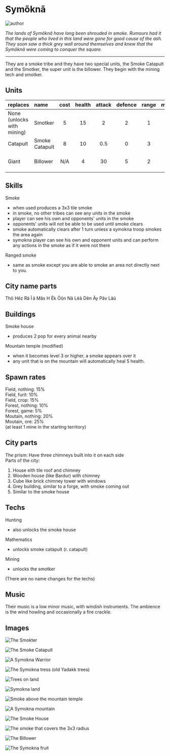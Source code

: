 # Symõknã

![author](https://img.shields.io/badge/author-THomez%233628-%237289DA)

*The lands of Symõknã have long been shrouded in smoke. Rumours had it that the people who lived in this land were gone for good cause of the ash. They soon saw a thick grey wall around themselves and knew that the Symõknã were coming to conquer the square.*

---

They are a smoke tribe and they have two special units, the Smoke Catapult and the Smotker, the super unit is the billower. They begin with the mining tech and smotker.

## Units

| replaces | name | cost | health | attack | defence | range | movement | skills |
|:---------|:-----|:----:|:------:|:------:|:-------:|:-----:|:----:|:-------|
| None (unlocks with mining) | Smotker | 5 | 15 | 2 | 2 | 1 | 2 | Fortify, Smoke, Dash |
| Catapult | Smoke Catapult | 8 | 10 | 0.5 | 0 | 3 | 1 | Ranged smoke |
| Giant | Billower | N/A | 4 | 30 | 5 | 2 | 2 | Ranged Smoke, Dash |

## Skills

Smoke

 - when used produces a 3x3 tile smoke
 - in smoke, no other tribes can see any units in the smoke 
 - player can see his own and opponents' units in the smoke
 - opponents' units will not be able to be used until smoke clears
 - smoke automatically clears after 1 turn unless a symokna troop smokes the area again
 - symokna player can see his own and opponent units and can perform any actions in the smoke as if it were not there

Ranged smoke

 - same as smoke except you are able to smoke an area not directly next to you.

## City name parts

Thõ Hẽz Rã Ĩ ã Mãs H Ẽk Õõn Nã Lẽã Dẽn Ãy Pãv Lãũ

## Buildings

Smoke house

 - produces 2 pop for every animal nearby
 
Mountain temple (modified)

 - when it becomes level 3 or higher, a smoke appears over it
 - any unit that is on the mountain will automatically heal 5 health.

## Spawn rates

Field, nothing: 15%  
Field, furit: 10%  
Field, crop: 15%  
Forest, nothing: 10%  
Forest, game: 5%  
Moutain, nothing: 20%  
Moutain, ore: 25%  
(at least 1 mine in the starting territory)

## City parts

The prism: Have three chimneys built into it on each side  
Parts of the city:

1. House eith tile roof and chimney
2. Wooden house (like Bardur) with chimney
3. Cube like brick chimney tower with windows
4. Grey building, similar to a forge, with smoke coming out
5. Similar to the smoke house

## Techs

Hunting

 - also unlocks the smoke house

Mathematics

 - unlocks smoke catapult (r. catapult)

Mining

 - unlocks the smotker
 
(There are no name changes for the techs)

## Music

Their music is a low minor music, with windish instruments. The ambience is the wind howling and occasionally a fire crackle.

## Images

![The Smokter](../images/symokna0.png)

![The Smoke Catapult](../images/symokna1.png)

![A Symokna Warrior](../images/symokna2.png)

![The Symokna tress (old Yadakk trees)](../images/symokna3.png)

![Trees on land](../images/symokna4.png)

![Symokna land](../images/symokna5.png)

![Smoke above the mountain temple](../images/symokna6.png)

![A Symokna mountain](../images/symokna7.png)

![The Smoke House](../images/symokna8.png)

![The smoke that covers the 3x3 radius](../images/symokna9.png)

![The Billower](../images/symokna10.png)

![The Symokna fruit](../images/symokna11.png)
